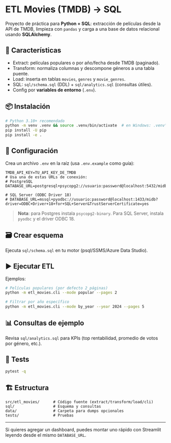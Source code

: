 
# ETL Movies (TMDB) → SQL

Proyecto de práctica para **Python + SQL**: extracción de películas desde la API de TMDB, limpieza con `pandas` y carga a una base de datos relacional usando **SQLAlchemy**.

## 🚀 Características
- Extract: películas populares o por año/fecha desde TMDB (paginado).
- Transform: normaliza columnas y descompone géneros a una tabla puente.
- Load: inserta en tablas `movies`, `genres` y `movie_genres`.
- SQL: `sql/schema.sql` (DDL) + `sql/analytics.sql` (consultas útiles).
- Config por **variables de entorno** (`.env`).

## 📦 Instalación
```bash
# Python 3.10+ recomendado
python -m venv .venv && source .venv/bin/activate  # en Windows: .venv\Scripts\activate
pip install -U pip
pip install -e .
```

## 🔑 Configuración
Crea un archivo `.env` en la raíz (usa `.env.example` como guía):

```
TMDB_API_KEY=TU_API_KEY_DE_TMDB
# Usa una de estas URLs de conexión:
# PostgreSQL
DATABASE_URL=postgresql+psycopg2://usuario:password@localhost:5432/midb

# SQL Server (ODBC Driver 18)
# DATABASE_URL=mssql+pyodbc://usuario:password@localhost:1433/midb?driver=ODBC+Driver+18+for+SQL+Server&TrustServerCertificate=yes
```

> **Nota**: para Postgres instala `psycopg2-binary`. Para SQL Server, instala `pyodbc` y el driver ODBC 18.

## 🗃️ Crear esquema
Ejecuta `sql/schema.sql` en tu motor (psql/SSMS/Azure Data Studio).

## ▶️ Ejecutar ETL
Ejemplos:
```bash
# Películas populares (por defecto 2 páginas)
python -m etl_movies.cli --mode popular --pages 2

# Filtrar por año específico
python -m etl_movies.cli --mode by_year --year 2024 --pages 5
```

## 📊 Consultas de ejemplo
Revisa `sql/analytics.sql` para KPIs (top rentabilidad, promedio de votos por género, etc.).

## 🧪 Tests
```bash
pytest -q
```

## 🏗️ Estructura
```
src/etl_movies/      # Código fuente (extract/transform/load/cli)
sql/                 # Esquema y consultas
data/                # Carpeta para dumps opcionales
tests/               # Pruebas
```

---

Si quieres agregar un dashboard, puedes montar uno rápido con Streamlit leyendo desde el mismo `DATABASE_URL`.
